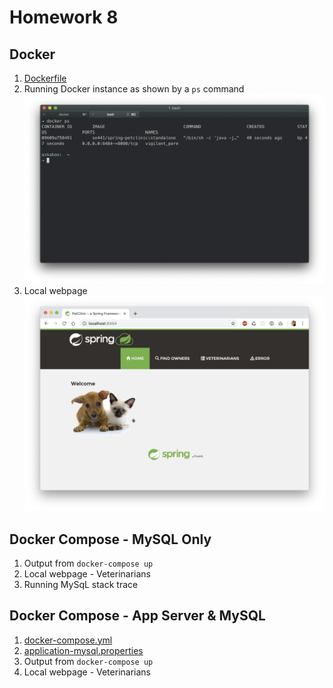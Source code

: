 # Homework 8

## Docker
1. [Dockerfile](Dockerfile)
1. Running Docker instance as shown by a `ps` command
![docker ps](figures/docker-ps.png)
1. Local webpage
![docker webpage](figures/docker-webpage.png)

## Docker Compose - MySQL Only
1. Output from `docker-compose up`
1. Local webpage - Veterinarians
1. Running MySqL stack trace

## Docker Compose - App Server & MySQL
1. [docker-compose.yml](docker-compose.yml)
1. [application-mysql.properties](application-mysql.properties)
1. Output from `docker-compose up`
1. Local webpage - Veterinarians
